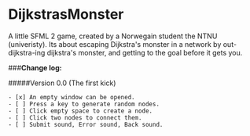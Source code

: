# **DijkstrasMonster**
A little SFML 2 game, created by a Norwegain student the NTNU (univeristy). Its about escaping Dijkstra's monster in a network by out-dijkstra-ing dijkstra's monster, and getting to the goal before it gets you.


###**Change log:**

#####Version 0.0		(The first kick)
```
- [x] An empty window can be opened.
- [ ] Press a key to generate random nodes.
- [ ] Click empty space to create a node.
- [ ] Click two nodes to connect them.
- [ ] Submit sound, Error sound, Back sound.
```
